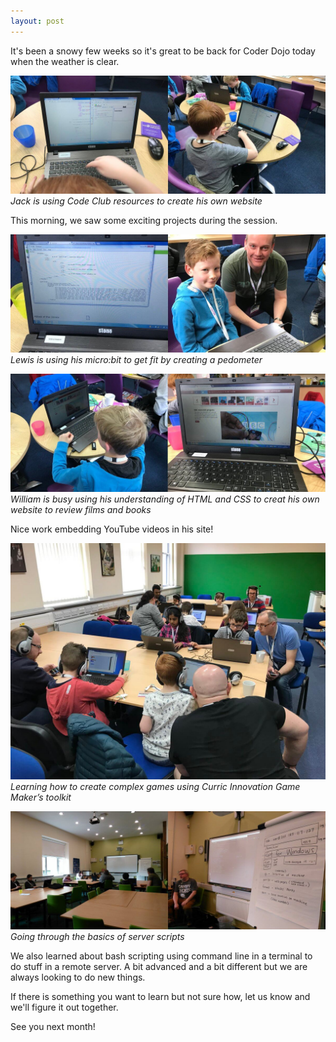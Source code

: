 ```yaml
---
layout: post
---
```

It's been a snowy few weeks so it's great to be back for Coder Dojo today when the weather is clear.

![jack](/assets/2018-03-24-1.jpg)  
*Jack is using Code Club resources to create his own website*

This morning, we saw some exciting projects during the session.

![lewis](/assets/2018-03-24-2.jpg)  
*Lewis is using his micro:bit to get fit by creating a pedometer*

![william](/assets/2018-03-24-3.jpg)  
*William is busy using his understanding of HTML and CSS to creat his 
own website to review films and books*

Nice work embedding YouTube videos in his site!

![full session](/assets/2018-03-24-4.jpg)  
*Learning how to create complex games using Curric Innovation Game 
Maker’s toolkit*

![full session](/assets/2018-03-24-5.jpg)  
*Going through the basics of server scripts*

We also learned about bash scripting using command line in a terminal 
to do stuff in a remote server. A bit advanced and a bit different but 
we are always looking to do new things.

If there is something you want to learn but not sure how, let us know 
and we'll figure it out together.

See you next month!
